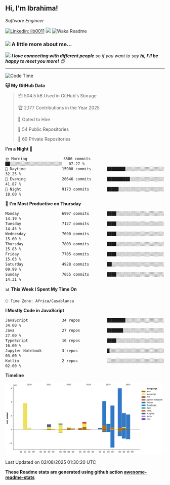 <h2>Hi, I'm Ibrahima! </h2>
<p><em>Software Engineer 
</em></p>


[![Linkedin: iib0011](https://img.shields.io/badge/-iib0011-blue?style=flat-square&logo=Linkedin&logoColor=white&link=https://www.linkedin.com/in/iib0011/)](https://www.linkedin.com/in/iib0011/)
![](https://visitor-badge.glitch.me/badge?page_id=iib0011)
![Waka Readme](https://github.com/iib0011/iib0011/workflows/Waka%20Readme/badge.svg)


### <img src="https://media.giphy.com/media/VgCDAzcKvsR6OM0uWg/giphy.gif" width="50"> A little more about me...  


<img src="https://media.giphy.com/media/LnQjpWaON8nhr21vNW/giphy.gif" width="60"> <em><b>I love connecting with different people</b> so if you want to say <b>hi, I'll be happy to meet you more!</b> 😊</em>

---
<!--START_SECTION:waka-->
![Code Time](http://img.shields.io/badge/Code%20Time-5%2C186%20hrs%2047%20mins-blue)

**🐱 My GitHub Data** 

> 📦 504.5 kB Used in GitHub's Storage 
 > 
> 🏆 2,177 Contributions in the Year 2025
 > 
> 💼 Opted to Hire
 > 
> 📜 54 Public Repositories 
 > 
> 🔑 69 Private Repositories 
 > 
**I'm a Night 🦉** 

```text
🌞 Morning                3586 commits        ██░░░░░░░░░░░░░░░░░░░░░░░   07.27 % 
🌆 Daytime                15900 commits       ████████░░░░░░░░░░░░░░░░░   32.25 % 
🌃 Evening                20646 commits       ██████████░░░░░░░░░░░░░░░   41.87 % 
🌙 Night                  9173 commits        █████░░░░░░░░░░░░░░░░░░░░   18.60 % 
```
📅 **I'm Most Productive on Thursday** 

```text
Monday                   6997 commits        ████░░░░░░░░░░░░░░░░░░░░░   14.19 % 
Tuesday                  7127 commits        ████░░░░░░░░░░░░░░░░░░░░░   14.45 % 
Wednesday                7690 commits        ████░░░░░░░░░░░░░░░░░░░░░   15.60 % 
Thursday                 7803 commits        ████░░░░░░░░░░░░░░░░░░░░░   15.83 % 
Friday                   7705 commits        ████░░░░░░░░░░░░░░░░░░░░░   15.63 % 
Saturday                 4928 commits        ██░░░░░░░░░░░░░░░░░░░░░░░   09.99 % 
Sunday                   7055 commits        ████░░░░░░░░░░░░░░░░░░░░░   14.31 % 
```


📊 **This Week I Spent My Time On** 

```text
🕑︎ Time Zone: Africa/Casablanca
```

**I Mostly Code in JavaScript** 

```text
JavaScript               34 repos            ████████░░░░░░░░░░░░░░░░░   34.00 % 
Java                     27 repos            ███████░░░░░░░░░░░░░░░░░░   27.00 % 
TypeScript               16 repos            ████░░░░░░░░░░░░░░░░░░░░░   16.00 % 
Jupyter Notebook         3 repos             █░░░░░░░░░░░░░░░░░░░░░░░░   03.00 % 
Kotlin                   2 repos             ░░░░░░░░░░░░░░░░░░░░░░░░░   02.00 % 
```



**Timeline**

![Lines of Code chart](https://raw.githubusercontent.com/iib0011/iib0011/master/assets/bar_graph.png)


 Last Updated on 02/08/2025 01:30:20 UTC
<!--END_SECTION:waka-->

**These Readme stats are generated using github action [awesome-readme-stats](https://github.com/iib0011/waka-readme-stats)**
